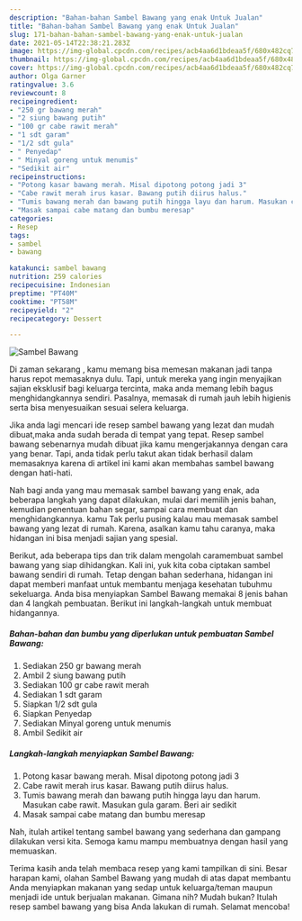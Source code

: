 ```yaml
---
description: "Bahan-bahan Sambel Bawang yang enak Untuk Jualan"
title: "Bahan-bahan Sambel Bawang yang enak Untuk Jualan"
slug: 171-bahan-bahan-sambel-bawang-yang-enak-untuk-jualan
date: 2021-05-14T22:38:21.283Z
image: https://img-global.cpcdn.com/recipes/acb4aa6d1bdeaa5f/680x482cq70/sambel-bawang-foto-resep-utama.jpg
thumbnail: https://img-global.cpcdn.com/recipes/acb4aa6d1bdeaa5f/680x482cq70/sambel-bawang-foto-resep-utama.jpg
cover: https://img-global.cpcdn.com/recipes/acb4aa6d1bdeaa5f/680x482cq70/sambel-bawang-foto-resep-utama.jpg
author: Olga Garner
ratingvalue: 3.6
reviewcount: 8
recipeingredient:
- "250 gr bawang merah"
- "2 siung bawang putih"
- "100 gr cabe rawit merah"
- "1 sdt garam"
- "1/2 sdt gula"
- " Penyedap"
- " Minyal goreng untuk menumis"
- "Sedikit air"
recipeinstructions:
- "Potong kasar bawang merah. Misal dipotong potong jadi 3"
- "Cabe rawit merah irus kasar. Bawang putih diirus halus."
- "Tumis bawang merah dan bawang putih hingga layu dan harum. Masukan cabe rawit. Masukan gula garam. Beri air sedikit"
- "Masak sampai cabe matang dan bumbu meresap"
categories:
- Resep
tags:
- sambel
- bawang

katakunci: sambel bawang 
nutrition: 259 calories
recipecuisine: Indonesian
preptime: "PT40M"
cooktime: "PT58M"
recipeyield: "2"
recipecategory: Dessert

---
```



![Sambel Bawang](https://img-global.cpcdn.com/recipes/acb4aa6d1bdeaa5f/680x482cq70/sambel-bawang-foto-resep-utama.jpg)

Di zaman  sekarang , kamu memang bisa memesan makanan jadi tanpa harus repot memasaknya dulu. Tapi, untuk mereka yang ingin menyajikan sajian eksklusif bagi keluarga tercinta, maka anda memang lebih bagus menghidangkannya sendiri. Pasalnya, memasak di rumah jauh lebih higienis serta bisa menyesuaikan sesuai selera keluarga.

Jika anda lagi mencari ide resep sambel bawang yang lezat dan mudah dibuat,maka anda sudah berada di tempat yang tepat. Resep sambel bawang  sebenarnya mudah dibuat jika kamu mengerjakannya dengan cara yang benar. Tapi, anda tidak perlu takut akan tidak berhasil dalam memasaknya 
karena di artikel ini kami akan membahas sambel bawang dengan hati-hati.  



Nah bagi anda yang mau memasak sambel bawang yang enak, ada beberapa langkah yang dapat dilakukan, mulai dari memilih jenis bahan, kemudian penentuan bahan segar, sampai cara membuat dan menghidangkannya. kamu Tak perlu pusing kalau mau memasak sambel bawang yang lezat di rumah. Karena, asalkan kamu  tahu caranya, maka hidangan ini bisa menjadi sajian yang spesial.

Berikut, ada beberapa tips dan trik dalam mengolah caramembuat sambel bawang yang siap dihidangkan. Kali ini, yuk kita coba ciptakan sambel bawang sendiri di rumah. Tetap dengan bahan sederhana, hidangan ini dapat memberi manfaat untuk membantu menjaga kesehatan tubuhmu sekeluarga. Anda bisa menyiapkan Sambel Bawang memakai 8 jenis bahan dan 4 langkah pembuatan. Berikut ini langkah-langkah untuk membuat hidangannya.

<!--inarticleads1-->

##### Bahan-bahan dan bumbu yang diperlukan untuk pembuatan Sambel Bawang:

1. Sediakan 250 gr bawang merah
1. Ambil 2 siung bawang putih
1. Sediakan 100 gr cabe rawit merah
1. Sediakan 1 sdt garam
1. Siapkan 1/2 sdt gula
1. Siapkan  Penyedap
1. Sediakan  Minyal goreng untuk menumis
1. Ambil Sedikit air




<!--inarticleads2-->

##### Langkah-langkah menyiapkan Sambel Bawang:

1. Potong kasar bawang merah. Misal dipotong potong jadi 3
1. Cabe rawit merah irus kasar. Bawang putih diirus halus.
1. Tumis bawang merah dan bawang putih hingga layu dan harum. Masukan cabe rawit. Masukan gula garam. Beri air sedikit
1. Masak sampai cabe matang dan bumbu meresap




Nah, itulah artikel tentang  sambel bawang  yang sederhana dan gampang dilakukan versi kita. Semoga kamu mampu membuatnya dengan hasil yang memuaskan. 

Terima kasih anda telah membaca resep yang kami tampilkan di sini. Besar harapan kami, olahan  Sambel Bawang yang mudah di atas dapat membantu Anda menyiapkan makanan yang sedap untuk keluarga/teman maupun menjadi ide untuk berjualan makanan. Gimana nih? Mudah bukan? Itulah resep sambel bawang yang bisa Anda lakukan di rumah. Selamat mencoba!

